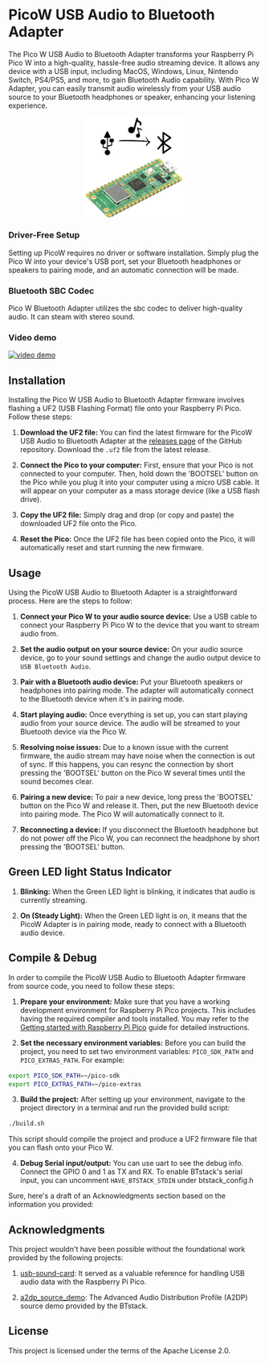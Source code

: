 # PicoW USB Audio to Bluetooth Adapter
The Pico W USB Audio to Bluetooth Adapter transforms your Raspberry Pi Pico W into a high-quality, hassle-free audio streaming device. 
It allows any device with a USB input, including MacOS, Windows, Linux, Nintendo Switch, PS4/PS5, and more, to gain Bluetooth Audio capability. 
With Pico W Adapter, you can easily transmit audio wirelessly from your USB audio source to your Bluetooth headphones or speaker, enhancing your listening experience.


<p align="center">
<img alt="Logo" src="logo.png" width="200">
</p>

### Driver-Free Setup
Setting up PicoW requires no driver or software installation. Simply plug the Pico W into your device's USB port, set your Bluetooth headphones or speakers to pairing mode, and an automatic connection will be made. 

### Bluetooth SBC Codec
Pico W Bluetooth Adapter utilizes the sbc codec to deliver high-quality audio. It can steam with stereo sound. 

### Video demo

[![video demo](http://img.youtube.com/vi/Dilagi7l4xc/0.jpg)](http://www.youtube.com/watch?v=Dilagi7l4xc "")


## Installation

Installing the Pico W USB Audio to Bluetooth Adapter firmware involves flashing a UF2 (USB Flashing Format) file onto your Raspberry Pi Pico. Follow these steps:

1. **Download the UF2 file:** You can find the latest firmware for the PicoW USB Audio to Bluetooth Adapter at the [releases page](https://github.com/wasdwasd0105/PicoW-usb2bt-audio/releases) of the GitHub repository. Download the `.uf2` file from the latest release.

2. **Connect the Pico to your computer:** First, ensure that your Pico is not connected to your computer. Then, hold down the 'BOOTSEL' button on the Pico while you plug it into your computer using a micro USB cable. It will appear on your computer as a mass storage device (like a USB flash drive).

3. **Copy the UF2 file:** Simply drag and drop (or copy and paste) the downloaded UF2 file onto the Pico. 

4. **Reset the Pico:** Once the UF2 file has been copied onto the Pico, it will automatically reset and start running the new firmware. 



## Usage

Using the PicoW USB Audio to Bluetooth Adapter is a straightforward process. Here are the steps to follow:

1. **Connect your Pico W to your audio source device:** Use a USB cable to connect your Raspberry Pi Pico W to the device that you want to stream audio from.

2. **Set the audio output on your source device:** On your audio source device, go to your sound settings and change the audio output device to `USB Bluetooth Audio`. 

3. **Pair with a Bluetooth audio device:** Put your Bluetooth speakers or headphones into pairing mode. The adapter will automatically connect to the Bluetooth device when it's in pairing mode.

4. **Start playing audio:** Once everything is set up, you can start playing audio from your source device. The audio will be streamed to your Bluetooth device via the Pico W.

5. **Resolving noise issues:** Due to a known issue with the current firmware, the audio stream may have noise when the connection is out of sync. If this happens, you can resync the connection by short pressing the 'BOOTSEL' button on the Pico W several times until the sound becomes clear.

6. **Pairing a new device:** To pair a new device, long press the 'BOOTSEL' button on the Pico W and release it. Then, put the new Bluetooth device into pairing mode. The Pico W will automatically connect to it.

7. **Reconnecting a device:** If you disconnect the Bluetooth headphone but do not power off the Pico W, you can reconnect the headphone by short pressing the 'BOOTSEL' button.



## Green LED light Status Indicator

1. **Blinking:** When the Green LED light is blinking, it indicates that audio is currently streaming.

2. **On (Steady Light):** When the Green LED light is on, it means that the PicoW Adapter is in pairing mode, ready to connect with a Bluetooth audio device.


## Compile & Debug

In order to compile the PicoW USB Audio to Bluetooth Adapter firmware from source code, you need to follow these steps:

1. **Prepare your environment:** Make sure that you have a working development environment for Raspberry Pi Pico projects. This includes having the required compiler and tools installed. You may refer to the [Getting started with Raspberry Pi Pico](https://www.raspberrypi.org/documentation/rp2040/getting-started/) guide for detailed instructions.

2. **Set the necessary environment variables:** Before you can build the project, you need to set two environment variables: `PICO_SDK_PATH` and `PICO_EXTRAS_PATH`. For example:

```bash
export PICO_SDK_PATH=~/pico-sdk
export PICO_EXTRAS_PATH=~/pico-extras
```

3. **Build the project:** After setting up your environment, navigate to the project directory in a terminal and run the provided build script:

```bash
./build.sh
```

This script should compile the project and produce a UF2 firmware file that you can flash onto your Pico W.

4. **Debug Serial input/output:** You can use uart to see the debug info. Connect the GPIO 0 and 1 as TX and RX. To enable BTstack's serial input, you can uncomment `HAVE_BTSTACK_STDIN` under btstack_config.h
    

Sure, here's a draft of an Acknowledgments section based on the information you provided:


## Acknowledgments

This project wouldn't have been possible without the foundational work provided by the following projects:

1. [usb-sound-card](https://github.com/raspberrypi/pico-playground/tree/master/apps/usb_sound_card): It served as a valuable reference for handling USB audio data with the Raspberry Pi Pico.

2. [a2dp_source_demo](https://github.com/bluekitchen/btstack/blob/master/example/a2dp_source_demo.c): The Advanced Audio Distribution Profile (A2DP) source demo provided by the BTstack.



## License

This project is licensed under the terms of the Apache License 2.0.

